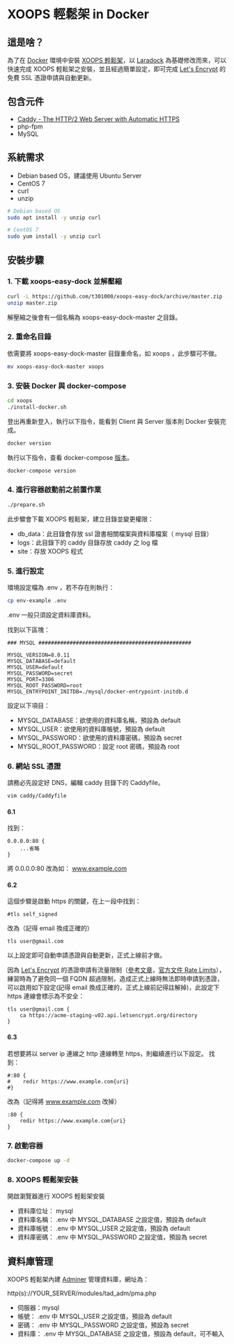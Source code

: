 # XOOPS 輕鬆架 in Docker

## 這是啥？

為了在 [Docker](https://www.docker.com/) 環境中安裝 [XOOPS 輕鬆架](https://campus-xoops.tn.edu.tw/)，以 [Laradock](http://laradock.io/) 為基礎修改而來，可以快速完成 XOOPS 輕鬆架之安裝，並且經過簡單設定，即可完成 [Let's Encrypt](https://letsencrypt.org/) 的免費 SSL 憑證申請與自動更新。

## 包含元件

- [Caddy \- The HTTP/2 Web Server with Automatic HTTPS](https://caddyserver.com/)
- php-fpm
- MySQL

## 系統需求

- Debian based OS，建議使用 Ubuntu Server
- CentOS 7
- curl
- unzip

```bash
# Debian based OS
sudo apt install -y unzip curl

# CentOS 7
sudo yum install -y unzip curl
```

## 安裝步驟

### 1. 下載 xoops-easy-dock 並解壓縮

```bash
curl -L https://github.com/t301000/xoops-easy-dock/archive/master.zip -o master.zip
unzip master.zip
```
解壓縮之後會有一個名稱為 xoops-easy-dock-master 之目錄。

### 2. 重命名目錄

依需要將 xoops-easy-dock-master 目錄重命名，如 xoops ，此步驟可不做。
```bash
mv xoops-easy-dock-master xoops
```

### 3. 安裝 Docker 與 docker-compose

```bash
cd xoops
./install-docker.sh
```

登出再重新登入，執行以下指令，能看到 Client 與 Server 版本則 Docker 安裝完成。
```bash
docker version
```

執行以下指令，查看 docker-compose [版本](https://github.com/docker/compose/releases)。
```bash
docker-compose version
```

### 4. 進行容器啟動前之前置作業

```bash
./prepare.sh
```

此步驟會下載 XOOPS 輕鬆架，建立目錄並變更權限：
- db_data：此目錄會存放 ssl 證書相關檔案與資料庫檔案（ mysql 目錄）
- logs：此目錄下的 caddy 目錄存放 caddy 之 log 檔
- site：存放 XOOPS 程式

### 5. 進行設定

環境設定檔為 .env ，若不存在則執行：
```bash
cp env-example .env
```

.env 一般只須設定資料庫資料。

找到以下區塊：
```
### MYSQL #################################################

MYSQL_VERSION=8.0.11
MYSQL_DATABASE=default
MYSQL_USER=default
MYSQL_PASSWORD=secret
MYSQL_PORT=3306
MYSQL_ROOT_PASSWORD=root
MYSQL_ENTRYPOINT_INITDB=./mysql/docker-entrypoint-initdb.d
```

設定以下項目：
- MYSQL_DATABASE：欲使用的資料庫名稱，預設為 default
- MYSQL_USER：欲使用的資料庫帳號，預設為 default
- MYSQL_PASSWORD：欲使用的資料庫密碼，預設為 secret
- MYSQL_ROOT_PASSWORD：設定 root 密碼，預設為 root

### 6. 網站 SSL 憑證

請務必先設定好 DNS，編輯 caddy 目錄下的 Caddyfile。

```bash
vim caddy/Caddyfile
```

#### 6.1
找到：
```
0.0.0.0:80 {
    ...省略
}
```
將 0.0.0.0:80 改為如： www.example.com

#### 6.2
這個步驟是啟動 https 的關鍵，在上一段中找到：
```
#tls self_signed
```
改為（記得 email 換成正確的）
```
tls user@gmail.com
```

以上設定即可自動申請憑證與自動更新，正式上線前才做。

因為 [Let's Encrypt](https://letsencrypt.org/) 的憑證申請有流量限制（[參考文章](http://cctg.blogspot.tw/2016/08/lets-encrypt-ssl-key.html)，[官方文件 Rate Limits](https://letsencrypt.org/docs/rate-limits/)），練習時為了避免同一個 FQDN 超過限制，造成正式上線時無法即時申請到憑證，可以啟用如下設定(記得 email 換成正確的，正式上線前記得註解掉)，此設定下 https 連線會標示為不安全：
```
tls user@gmail.com {
    ca https://acme-staging-v02.api.letsencrypt.org/directory
}
```

#### 6.3
若想要將以 server ip 連線之 http 連線轉至 https，則繼續進行以下設定。
找到：
```
#:80 {
#    redir https://www.example.com{uri}
#}
```
改為（記得將 www.example.com 改掉）
```
:80 {
    redir https://www.example.com{uri}
}
```

### 7. 啟動容器

```bash
docker-compose up -d
```

### 8. XOOPS 輕鬆架安裝

開啟瀏覽器進行 XOOPS 輕鬆架安裝
- 資料庫位址： mysql
- 資料庫名稱： .env 中 MYSQL_DATABASE 之設定值，預設為 default
- 資料庫帳號： .env 中 MYSQL_USER 之設定值，預設為 default
- 資料庫密碼： .env 中 MYSQL_PASSWORD 之設定值，預設為 secret

## 資料庫管理

XOOPS 輕鬆架內建 [Adminer](https://www.adminer.org/) 管理資料庫，網址為：

http(s)://YOUR_SERVER/modules/tad_adm/pma.php

- 伺服器：mysql
- 帳號： .env 中 MYSQL_USER 之設定值，預設為 default
- 密碼： .env 中 MYSQL_PASSWORD 之設定值，預設為 secret
- 資料庫： .env 中 MYSQL_DATABASE 之設定值，預設為 default，可不輸入

